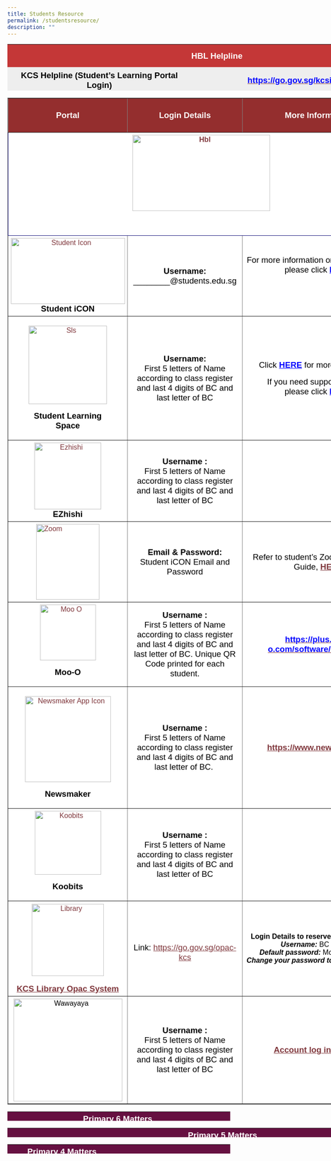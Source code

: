 ```yaml
---
title: Students Resource
permalink: /studentsresource/
description: ""
---
```

<table style="box-sizing: border-box; color: rgb(0, 0, 0); font-family: Signika, Arial, sans-serif; font-size: 16px; font-style: normal; font-variant-ligatures: normal; font-variant-caps: normal; font-weight: 400; letter-spacing: normal; orphans: 2; text-align: start; text-transform: none; white-space: normal; widows: 2; word-spacing: 0px; -webkit-text-stroke-width: 0px; text-decoration-thickness: initial; text-decoration-style: initial; text-decoration-color: initial; height: 105px; width: 947.766px;"><tbody style="box-sizing: border-box;"><tr style="box-sizing: border-box; background-color: rgb(196, 55, 55); height: 51.4167px;"><td colspan="2" style="box-sizing: border-box; padding: 5px; width: 930.766px; border-color: rgb(31, 3, 3); text-align: center; height: 51.4167px;"><span style="box-sizing: border-box; color: rgb(255, 255, 255); font-family: helvetica, arial, sans-serif; font-size: 14pt;"><strong style="box-sizing: border-box; font-weight: bolder;">HBL Helpline</strong></span></td></tr><tr style="box-sizing: border-box; background: rgb(238, 238, 238); height: 59px;"><td style="box-sizing: border-box; padding: 5px; width: 930.766px; border-color: rgb(31, 3, 3); text-align: center; height: 59px;"><span style="box-sizing: border-box; font-family: helvetica, arial, sans-serif; font-size: 14pt;"><strong style="box-sizing: border-box; font-weight: bolder;">KCS Helpline (Student’s Learning Portal Login)</strong></span></td><td style="box-sizing: border-box; padding: 5px; width: 930.766px; border-color: rgb(31, 3, 3); text-align: center; height: 59px;"><span style="box-sizing: border-box; font-family: helvetica, arial, sans-serif; font-size: 14pt;"><a href="https://go.gov.sg/kcsicthelpline" target="_blank" rel="noopener noreferrer" style="box-sizing: border-box; background-color: transparent; cursor: pointer; transition: all 0.25s ease-in-out 0s; color: rgb(128, 56, 61);"><strong style="box-sizing: border-box; font-weight: bolder;"><span style="box-sizing: border-box; color: rgb(0, 0, 255);">https://go.gov.sg/kcsicthelpline</span></strong></a></span></td></tr></tbody></table>

<table border="1" style="box-sizing: border-box; color: rgb(0, 0, 0); font-family: Signika, Arial, sans-serif; font-size: 16px; font-style: normal; font-variant-ligatures: normal; font-variant-caps: normal; font-weight: 400; letter-spacing: normal; orphans: 2; text-align: start; text-transform: none; white-space: normal; widows: 2; word-spacing: 0px; -webkit-text-stroke-width: 0px; text-decoration-thickness: initial; text-decoration-style: initial; text-decoration-color: initial; border-collapse: collapse; width: 887.385px; background-color: rgb(255, 255, 255);"><tbody style="box-sizing: border-box;"><tr style="box-sizing: border-box; height: 77px; background-color: rgb(148, 46, 46);"><td style="box-sizing: border-box; padding: 5px; width: 270px; height: 77px; text-align: center;"><span style="box-sizing: border-box; color: rgb(255, 255, 255);"><strong style="box-sizing: border-box; font-weight: bolder;"><span style="box-sizing: border-box; font-family: helvetica, arial, sans-serif; font-size: 14pt;">Portal</span></strong></span></td><td style="box-sizing: border-box; padding: 5px; width: 260px; height: 77px; text-align: center;"><span style="box-sizing: border-box; color: rgb(255, 255, 255);"><strong style="box-sizing: border-box; font-weight: bolder;"><span style="box-sizing: border-box; font-family: helvetica, arial, sans-serif; font-size: 14pt;">Login Details</span></strong></span></td><td style="box-sizing: border-box; padding: 5px; width: 344.385px; height: 77px; text-align: center;"><span style="box-sizing: border-box; color: rgb(255, 255, 255);"><strong style="box-sizing: border-box; font-weight: bolder;"><span style="box-sizing: border-box; font-family: helvetica, arial, sans-serif; font-size: 14pt;">More Information</span></strong></span></td></tr><tr style="box-sizing: border-box; background: rgb(255, 255, 255); height: 197px;"><td colspan="3" style="box-sizing: border-box; padding: 5px; width: 874.385px; height: 197px; background-color: rgb(255, 255, 255); border-color: rgb(18, 15, 122); text-align: center;"><strong style="box-sizing: border-box; font-weight: bolder;"><span style="box-sizing: border-box; font-family: helvetica, arial, sans-serif; font-size: 12pt;"><a href="https://sites.google.com/moe.edu.sg/kcsfhbl/home" target="_blank" rel="noopener noreferrer" style="box-sizing: border-box; background-color: transparent; cursor: pointer; transition: all 0.25s ease-in-out 0s; color: rgb(128, 56, 61);"><img loading="lazy" class="aligncenter wp-image-5381" src="https://khengcheng.moe.edu.sg/wp-content/uploads/2021/12/hbl.png" alt="Hbl" width="311" height="172" srcset="/wp-content/uploads/2021/12/hbl.png 513w, /wp-content/uploads/2021/12/hbl-300x165.png 300w" sizes="(max-width: 311px) 100vw, 311px" style="box-sizing: border-box; border-style: none; max-width: 100%; clear: both; display: block; margin: auto; font-family: inherit; font-size: inherit;"></a></span></strong><p style="box-sizing: border-box;"></p><p style="box-sizing: border-box;">&nbsp;</p></td></tr><tr style="box-sizing: border-box; height: 176px; background-color: rgb(255, 255, 255);"><td style="box-sizing: border-box; padding: 5px; width: 270px; text-align: center; height: 176px;"><a href="https://workspace.google.com/dashboard" target="_blank" rel="noopener noreferrer" style="box-sizing: border-box; background-color: transparent; cursor: pointer; transition: all 0.25s ease-in-out 0s; color: rgb(128, 56, 61);"><img loading="lazy" class="wp-image-5378 aligncenter" src="https://khengcheng.moe.edu.sg/wp-content/uploads/2021/12/student-icon.png" alt="Student Icon" width="258" height="149" srcset="/wp-content/uploads/2021/12/student-icon.png 450w, /wp-content/uploads/2021/12/student-icon-300x173.png 300w" sizes="(max-width: 258px) 100vw, 258px" style="box-sizing: border-box; border-style: none; max-width: 100%; clear: both; display: block; margin: auto;"></a><strong style="box-sizing: border-box; font-weight: bolder;"><span style="box-sizing: border-box; font-family: helvetica, arial, sans-serif; font-size: 12pt;"><span style="box-sizing: border-box; font-size: 14pt;">Student iCON</span></span></strong></td><td style="box-sizing: border-box; padding: 5px; width: 260px; text-align: center; height: 176px;"><span style="box-sizing: border-box; font-family: helvetica, arial, sans-serif; font-size: 14pt;"><strong style="box-sizing: border-box; font-weight: bolder;">Username:<br style="box-sizing: border-box;"></strong>________@students.edu.sg</span><a href="https://www.ezhishi.net/" target="_blank" rel="noopener noreferrer" style="box-sizing: border-box; background-color: transparent; cursor: pointer; transition: all 0.25s ease-in-out 0s; color: rgb(128, 56, 61);"><br style="box-sizing: border-box;"></a></td><td style="box-sizing: border-box; padding: 5px; width: 344.385px; text-align: center; height: 176px;"><span style="box-sizing: border-box; font-family: helvetica, arial, sans-serif; font-size: 14pt;">For more information on Student iCON, please click<span>&nbsp;</span><span style="box-sizing: border-box; color: rgb(0, 0, 255);"><a href="https://khengcheng.moe.edu.sg/student-icon/" style="box-sizing: border-box; background-color: transparent; cursor: pointer; transition: all 0.25s ease-in-out 0s; color: rgb(0, 0, 255);"><strong style="box-sizing: border-box; font-weight: bolder;">HERE</strong></a></span></span><p style="box-sizing: border-box;"></p><p style="box-sizing: border-box;">&nbsp;</p></td></tr><tr style="box-sizing: border-box; background: rgb(255, 255, 255); height: 229px;"><td style="box-sizing: border-box; padding: 5px; width: 270px; text-align: center; height: 229px;"><p style="box-sizing: border-box;"></p><div id="attachment_5399" class="wp-caption aligncenter" style="box-sizing: border-box; clear: both; display: block; margin: auto; width: 187px;"><a href="https://vle.learning.moe.edu.sg/login" target="_blank" rel="noopener noreferrer" style="box-sizing: border-box; background-color: transparent; cursor: pointer; transition: all 0.25s ease-in-out 0s; color: rgb(128, 56, 61);"><img aria-describedby="caption-attachment-5399" loading="lazy" class=" wp-image-5399" src="https://khengcheng.moe.edu.sg/wp-content/uploads/2021/12/sls.jpg" alt="Sls" width="177" height="177" style="box-sizing: border-box; border-style: none; max-width: 100%;"></a><p id="caption-attachment-5399" class="wp-caption-text" style="box-sizing: border-box;"><strong style="box-sizing: border-box; font-weight: bolder; font-size: 14pt; font-family: inherit;">Student Learning Space</strong></p></div></td><td style="box-sizing: border-box; padding: 5px; width: 260px; text-align: center; height: 229px;"><strong style="box-sizing: border-box; font-weight: bolder;"><span style="box-sizing: border-box; font-family: helvetica, arial, sans-serif; font-size: 14pt;">Username:<br style="box-sizing: border-box;"></span></strong><span style="box-sizing: border-box; font-family: helvetica, arial, sans-serif; font-size: 14pt;">First 5 letters of Name according to class register and last 4 digits of BC and last letter of BC</span></td><td style="box-sizing: border-box; padding: 5px; width: 344.385px; text-align: center; height: 229px;"><p style="box-sizing: border-box; text-align: center;"><span style="box-sizing: border-box; font-family: helvetica, arial, sans-serif; font-size: 14pt;">Click<span>&nbsp;</span><strong style="box-sizing: border-box; font-weight: bolder;"><span style="box-sizing: border-box; color: rgb(0, 0, 255);"><a href="https://khengcheng.moe.edu.sg/student-learning-space/" style="box-sizing: border-box; background-color: transparent; cursor: pointer; transition: all 0.25s ease-in-out 0s; color: rgb(0, 0, 255);">HERE</a></span></strong><span>&nbsp;</span>for more information</span></p><p style="box-sizing: border-box; text-align: center;"><span style="box-sizing: border-box; font-family: helvetica, arial, sans-serif; font-size: 14pt;">If you need support for SLS,</span><br style="box-sizing: border-box;"><span style="box-sizing: border-box; font-family: helvetica, arial, sans-serif; font-size: 14pt;">please click<span>&nbsp;</span><strong style="box-sizing: border-box; font-weight: bolder;"><span style="box-sizing: border-box; color: rgb(0, 0, 255);"><a href="https://khengcheng.moe.edu.sg/student-resource/student-learning-space-sls-login-support/" target="_blank" rel="noopener noreferrer" style="box-sizing: border-box; background-color: transparent; cursor: pointer; transition: all 0.25s ease-in-out 0s; color: rgb(0, 0, 255);">HERE</a></span></strong></span></p></td></tr><tr style="box-sizing: border-box; height: 179px; background-color: rgb(255, 255, 255);"><td style="box-sizing: border-box; padding: 5px; width: 270px; text-align: center; height: 179px;"><a href="https://www.ezhishi.net/" target="_blank" rel="noopener noreferrer" style="box-sizing: border-box; background-color: transparent; cursor: pointer; transition: all 0.25s ease-in-out 0s; color: rgb(128, 56, 61);"><img loading="lazy" class="wp-image-5380 aligncenter" src="https://khengcheng.moe.edu.sg/wp-content/uploads/2021/12/ezhishi.png" alt="Ezhishi" width="151" height="151" srcset="/wp-content/uploads/2021/12/ezhishi.png 225w, /wp-content/uploads/2021/12/ezhishi-150x150.png 150w" sizes="(max-width: 151px) 100vw, 151px" style="box-sizing: border-box; border-style: none; max-width: 100%; clear: both; display: block; margin: auto;"></a><strong style="box-sizing: border-box; font-weight: bolder;"><span style="box-sizing: border-box; font-family: helvetica, arial, sans-serif; font-size: 14pt;">EZhishi</span></strong></td><td style="box-sizing: border-box; padding: 5px; width: 260px; text-align: center; height: 179px;"><span style="box-sizing: border-box; font-family: helvetica, arial, sans-serif; font-size: 14pt;"><strong style="box-sizing: border-box; font-weight: bolder;">Username :</strong></span><br style="box-sizing: border-box;"><span style="box-sizing: border-box; font-family: helvetica, arial, sans-serif; font-size: 14pt;">First 5 letters of Name according to class register and last 4 digits of BC and last letter of BC</span></td><td style="box-sizing: border-box; padding: 5px; width: 344.385px; text-align: center; height: 179px;"></td></tr><tr style="box-sizing: border-box; background: rgb(255, 255, 255); height: 170px;"><td style="box-sizing: border-box; padding: 5px; width: 270px; height: 170px;"><a href="https://students-edu-sg.zoom.us/" target="_blank" rel="noopener noreferrer" style="box-sizing: border-box; background-color: transparent; cursor: pointer; transition: all 0.25s ease-in-out 0s; color: rgb(128, 56, 61);"><img loading="lazy" class=" wp-image-5379 aligncenter" src="https://khengcheng.moe.edu.sg/wp-content/uploads/2021/12/zoom.png" alt="Zoom" width="143" height="171" style="box-sizing: border-box; border-style: none; max-width: 100%; clear: both; display: block; margin: auto;"></a></td><td style="box-sizing: border-box; padding: 5px; width: 260px; text-align: center; height: 170px;"><span style="box-sizing: border-box; font-family: helvetica, arial, sans-serif; font-size: 14pt;"><strong style="box-sizing: border-box; font-weight: bolder;">Email &amp; Password:</strong></span><br style="box-sizing: border-box;"><span style="box-sizing: border-box; font-family: helvetica, arial, sans-serif; font-size: 14pt;">Student iCON Email and Password</span></td><td style="box-sizing: border-box; padding: 5px; width: 344.385px; text-align: center; height: 170px;"><span style="box-sizing: border-box; font-size: 14pt; font-family: helvetica, arial, sans-serif;">Refer to student’s Zoom onboarding Guide,<span>&nbsp;</span><strong style="box-sizing: border-box; font-weight: bolder;"><a href="https://khengcheng.moe.edu.sg/wp-content/uploads/2021/09/Student_Zoom_Onboarding_Guide.pdf" target="_blank" rel="noopener noreferrer" style="box-sizing: border-box; background-color: transparent; cursor: pointer; transition: all 0.25s ease-in-out 0s; color: rgb(128, 56, 61);">HERE</a></strong></span></td></tr><tr style="box-sizing: border-box; height: 170px; background-color: rgb(255, 255, 255);"><td style="box-sizing: border-box; padding: 5px; width: 270px; height: 170px; text-align: center;"><a href="https://plus.moo-o.com/" target="_blank" rel="noopener noreferrer" style="box-sizing: border-box; background-color: transparent; cursor: pointer; transition: all 0.25s ease-in-out 0s; color: rgb(128, 56, 61);"><img loading="lazy" class=" wp-image-5388" src="https://khengcheng.moe.edu.sg/wp-content/uploads/2021/12/moo-o.png" alt="Moo O" width="126" height="126" style="box-sizing: border-box; border-style: none; max-width: 100%;"></a><p style="box-sizing: border-box;"></p><p style="box-sizing: border-box;"><span style="box-sizing: border-box; font-size: 14pt;"><strong style="box-sizing: border-box; font-weight: bolder;"><span style="box-sizing: border-box; font-family: helvetica, arial, sans-serif;">Moo-O</span></strong></span></p></td><td style="box-sizing: border-box; padding: 5px; width: 260px; text-align: center; height: 170px;"><span style="box-sizing: border-box; font-family: helvetica, arial, sans-serif; font-size: 14pt;"><strong style="box-sizing: border-box; font-weight: bolder;">Username :</strong></span><br style="box-sizing: border-box;"><span style="box-sizing: border-box; font-size: 14pt;"><span style="box-sizing: border-box; font-family: helvetica, arial, sans-serif;">First 5 letters of Name according to class register and last 4 digits of BC and last letter of BC.<span>&nbsp;</span></span><span style="box-sizing: border-box; font-family: helvetica, arial, sans-serif;">Unique QR Code printed for each student.</span></span></td><td style="box-sizing: border-box; padding: 5px; width: 344.385px; text-align: center; height: 170px;"><a href="https://plus.moo-o.com/software/download" style="box-sizing: border-box; background-color: transparent; cursor: pointer; transition: all 0.25s ease-in-out 0s; color: rgb(128, 56, 61);"><span style="box-sizing: border-box; color: rgb(0, 0, 255); font-family: helvetica, arial, sans-serif; font-size: 14pt;"><strong style="box-sizing: border-box; font-weight: bolder;">https://plus.moo-o.com/software/download</strong></span></a></td></tr><tr style="box-sizing: border-box; background: rgb(255, 255, 255); height: 170px;"><td style="box-sizing: border-box; padding: 5px; width: 270px; height: 170px; text-align: center;"><p style="box-sizing: border-box;"></p><div id="attachment_6210" class="wp-caption aligncenter" style="box-sizing: border-box; clear: both; display: block; margin: auto; width: 204px;"><a href="https://www.newsmaker.tv/accounts/login" style="box-sizing: border-box; background-color: transparent; cursor: pointer; transition: all 0.25s ease-in-out 0s; color: rgb(128, 56, 61);"><img aria-describedby="caption-attachment-6210" loading="lazy" class="wp-image-6210" src="https://khengcheng.moe.edu.sg/wp-content/uploads/2023/02/NewsMaker-app-icon-300x300.png" alt="Newsmaker App Icon" width="194" height="194" srcset="/wp-content/uploads/2023/02/NewsMaker-app-icon-300x300.png 300w, /wp-content/uploads/2023/02/NewsMaker-app-icon-150x150.png 150w, /wp-content/uploads/2023/02/NewsMaker-app-icon.png 345w" sizes="(max-width: 194px) 100vw, 194px" style="box-sizing: border-box; border-style: none; max-width: 100%;"></a><p id="caption-attachment-6210" class="wp-caption-text" style="box-sizing: border-box;"><span style="box-sizing: border-box; font-size: 14pt;"><strong style="box-sizing: border-box; font-weight: bolder;">Newsmaker</strong></span></p></div></td><td style="box-sizing: border-box; padding: 5px; width: 260px; text-align: center; height: 170px;"><span style="box-sizing: border-box; font-family: helvetica, arial, sans-serif; font-size: 14pt;"><strong style="box-sizing: border-box; font-weight: bolder;">Username :</strong></span><br style="box-sizing: border-box;"><span style="box-sizing: border-box; font-size: 14pt;"><span style="box-sizing: border-box; font-family: helvetica, arial, sans-serif;">First 5 letters of Name according to class register and last 4 digits of BC and last letter of BC.&nbsp;</span></span></td><td style="box-sizing: border-box; padding: 5px; width: 344.385px; text-align: center; height: 170px;"><span style="box-sizing: border-box; font-family: arial, helvetica, sans-serif;"><a href="https://www.newsmaker.tv/" style="box-sizing: border-box; background-color: transparent; cursor: pointer; transition: all 0.25s ease-in-out 0s; color: rgb(128, 56, 61);"><span style="box-sizing: border-box; font-size: 14pt;"><strong style="box-sizing: border-box; font-weight: bolder;">https://www.newsmaker.tv</strong></span></a></span></td></tr><tr style="box-sizing: border-box; height: 170px; background-color: rgb(255, 255, 255);"><td style="box-sizing: border-box; padding: 5px; width: 270px; height: 170px; text-align: center;"><a href="https://www.koobits.com/" target="_blank" rel="noopener noreferrer" style="box-sizing: border-box; background-color: transparent; cursor: pointer; transition: all 0.25s ease-in-out 0s; color: rgb(128, 56, 61);"><img loading="lazy" class="size-full wp-image-5389" src="https://khengcheng.moe.edu.sg/wp-content/uploads/2021/12/koobits.png" alt="Koobits" width="150" height="144" style="box-sizing: border-box; border-style: none; max-width: 100%;"></a><p style="box-sizing: border-box;"></p><p style="box-sizing: border-box;"><strong style="box-sizing: border-box; font-weight: bolder;"><span style="box-sizing: border-box; font-family: helvetica, arial, sans-serif; font-size: 14pt;">Koobits</span></strong></p></td><td style="box-sizing: border-box; padding: 5px; width: 260px; text-align: center; height: 170px;"><span style="box-sizing: border-box; font-family: helvetica, arial, sans-serif; font-size: 14pt;"><strong style="box-sizing: border-box; font-weight: bolder;">Username :<br style="box-sizing: border-box;"></strong>First 5 letters of Name according to class register and last 4 digits of BC and last letter of BC</span></td><td style="box-sizing: border-box; padding: 5px; width: 344.385px; text-align: center; height: 170px;"></td></tr><tr style="box-sizing: border-box; background: rgb(255, 255, 255); height: 215px;"><td style="box-sizing: border-box; padding: 5px; width: 270px; text-align: center; height: 215px;"><a href="https://schoolibrary.moe.edu.sg/khengcheng" target="_blank" rel="noopener noreferrer" style="box-sizing: border-box; background-color: transparent; cursor: pointer; transition: all 0.25s ease-in-out 0s; color: rgb(128, 56, 61);"><img loading="lazy" class="wp-image-5376 aligncenter" src="https://khengcheng.moe.edu.sg/wp-content/uploads/2021/12/library.png" alt="Library" width="163" height="163" srcset="/wp-content/uploads/2021/12/library.png 171w, /wp-content/uploads/2021/12/library-150x150.png 150w" sizes="(max-width: 163px) 100vw, 163px" style="box-sizing: border-box; border-style: none; max-width: 100%; clear: both; display: block; margin: auto;"><br style="box-sizing: border-box;"><span style="box-sizing: border-box; font-family: helvetica, arial, sans-serif; font-size: 14pt;"><strong style="box-sizing: border-box; font-weight: bolder;">KCS Library Opac System</strong></span></a></td><td style="box-sizing: border-box; padding: 5px; width: 260px; text-align: center; height: 215px;">&nbsp;<p style="box-sizing: border-box;"></p><p style="box-sizing: border-box;"><span style="box-sizing: border-box; font-family: helvetica, arial, sans-serif; font-size: 14pt;">Link:&nbsp;<a href="https://go.gov.sg/opac-kcs" style="box-sizing: border-box; background-color: transparent; cursor: pointer; transition: all 0.25s ease-in-out 0s; color: rgb(128, 56, 61);">https://go.gov.sg/opac-kcs</a></span></p></td><td style="box-sizing: border-box; padding: 5px; width: 344.385px; text-align: center; height: 215px;"><strong style="box-sizing: border-box; font-weight: bolder;"><span style="box-sizing: border-box; font-family: helvetica, arial, sans-serif;">Login Details to reserve books on OPAC</span></strong><br style="box-sizing: border-box;"><span style="box-sizing: border-box; font-family: helvetica, arial, sans-serif;"><em style="box-sizing: border-box;"><strong style="box-sizing: border-box; font-weight: bolder;">Username:</strong></em><span>&nbsp;</span>BC Number</span><br style="box-sizing: border-box;"><span style="box-sizing: border-box; font-family: helvetica, arial, sans-serif;"><em style="box-sizing: border-box;"><strong style="box-sizing: border-box; font-weight: bolder;">Default password:</strong></em><span>&nbsp;</span>Moe@ddmmyyyy</span><br style="box-sizing: border-box;"><span style="box-sizing: border-box; font-family: helvetica, arial, sans-serif;"><em style="box-sizing: border-box;"><strong style="box-sizing: border-box; font-weight: bolder;">Change your password to:</strong><span>&nbsp;</span></em>Kcs@ddmmyyyy</span></td></tr><tr style="box-sizing: border-box; height: 215px; background-color: rgb(255, 255, 255);"><td style="box-sizing: border-box; padding: 5px; width: 270px; text-align: center; height: 215px;"><img loading="lazy" class="alignnone wp-image-6214" src="https://khengcheng.moe.edu.sg/wp-content/uploads/2023/02/Wawayaya.jpg" alt="Wawayaya" width="246" height="232" srcset="/wp-content/uploads/2023/02/Wawayaya.jpg 353w, /wp-content/uploads/2023/02/Wawayaya-300x283.jpg 300w" sizes="(max-width: 246px) 100vw, 246px" style="box-sizing: border-box; border-style: none; max-width: 100%;"></td><td style="box-sizing: border-box; padding: 5px; width: 260px; text-align: center; height: 215px;"><span style="box-sizing: border-box; font-family: helvetica, arial, sans-serif; font-size: 14pt;"><strong style="box-sizing: border-box; font-weight: bolder;">Username :<br style="box-sizing: border-box;"></strong>First 5 letters of Name according to class register and last 4 digits of BC and last letter of BC</span></td><td style="box-sizing: border-box; padding: 5px; width: 344.385px; text-align: center; height: 215px;"><strong style="box-sizing: border-box; font-weight: bolder;"><span style="box-sizing: border-box; font-family: helvetica, arial, sans-serif;"><a href="https://khengcheng.moe.edu.sg/wp-content/uploads/2023/02/Joyreader-Login-Guide.pdf" style="box-sizing: border-box; background-color: transparent; cursor: pointer; transition: all 0.25s ease-in-out 0s; color: rgb(128, 56, 61);"><span style="box-sizing: border-box; font-family: helvetica, arial, sans-serif; font-size: 14pt;">Account log in matters</span></a></span></strong></td></tr></tbody></table>

<table width="995" style="box-sizing: border-box; height: 21px;"><tbody style="box-sizing: border-box;"><tr style="box-sizing: border-box; height: 29px;"><td colspan="2" style="box-sizing: border-box; padding: 5px; width: 985px; border-color: rgb(10, 1, 1); background-color: rgb(102, 16, 65); text-align: center; height: 29px;"><span style="box-sizing: border-box; font-size: 14pt;"><strong style="box-sizing: border-box; font-weight: bolder;"><span style="box-sizing: border-box; font-family: helvetica, arial, sans-serif; color: rgb(255, 255, 255);">Primary 6 Matters&nbsp;</span></strong></span></td></tr><tr style="box-sizing: border-box; background: rgb(238, 238, 238); height: 29.4688px;"><td style="box-sizing: border-box; padding: 5px; width: 488.25px; border-color: rgb(10, 1, 1); text-align: center; height: 29.4688px;"><span style="box-sizing: border-box; font-family: helvetica, arial, sans-serif; color: rgb(0, 0, 0); font-size: 14pt;">PSLE Matters</span></td><td style="box-sizing: border-box; padding: 5px; width: 490.75px; border-color: rgb(10, 1, 1); text-align: center; height: 29.4688px;"><span style="box-sizing: border-box; font-family: helvetica, arial, sans-serif; color: rgb(0, 0, 255); font-size: 14pt;"><a href="https://sites.google.com/view/kcs-pslejourney/home" style="box-sizing: border-box; background-color: transparent; cursor: pointer; transition: all 0.25s ease-in-out 0s; color: rgb(0, 0, 255);">PSLE&nbsp; Journey</a></span></td></tr></tbody></table>

<table style="box-sizing: border-box; color: rgb(0, 0, 0); font-family: Signika, Arial, sans-serif; font-size: 16px; font-style: normal; font-variant-ligatures: normal; font-variant-caps: normal; font-weight: 400; letter-spacing: normal; orphans: 2; text-align: start; text-transform: none; white-space: normal; widows: 2; word-spacing: 0px; -webkit-text-stroke-width: 0px; text-decoration-thickness: initial; text-decoration-style: initial; text-decoration-color: initial; height: 21px; width: 995.25px;"><tbody style="box-sizing: border-box;"><tr style="box-sizing: border-box; height: 29px;"><td colspan="2" style="box-sizing: border-box; padding: 5px; width: 978.25px; border-color: rgb(10, 1, 1); background-color: rgb(102, 16, 65); text-align: center; height: 29px;"><span style="box-sizing: border-box; font-size: 14pt;"><strong style="box-sizing: border-box; font-weight: bolder;"><span style="box-sizing: border-box; font-family: helvetica, arial, sans-serif; color: rgb(255, 255, 255);">Primary 5 Matters&nbsp;</span></strong></span></td></tr><tr style="box-sizing: border-box; background: rgb(238, 238, 238); height: 29.4688px;"><td style="box-sizing: border-box; padding: 5px; width: 488px; border-color: rgb(10, 1, 1); text-align: center; height: 29.4688px;"><span style="box-sizing: border-box; font-family: helvetica, arial, sans-serif; color: rgb(0, 0, 0); font-size: 14pt;">Primary 5 Camp</span></td><td style="box-sizing: border-box; padding: 5px; width: 490.25px; border-color: rgb(10, 1, 1); text-align: center; height: 29.4688px;"><span style="box-sizing: border-box; font-family: helvetica, arial, sans-serif; color: rgb(0, 0, 255); font-size: 14pt;"><a href="https://khengcheng.moe.edu.sg/wp-content/uploads/2022/08/Briefing-for-Parents-15-July-2022.pdf" target="_blank" rel="noopener noreferrer" style="box-sizing: border-box; background-color: transparent; cursor: pointer; transition: all 0.25s ease-in-out 0s; color: rgb(0, 0, 255);">Primary 5 Camp Briefing for Parents</a></span></td></tr></tbody></table>

<table width="995" style="box-sizing: border-box; color: rgb(0, 0, 0); font-family: Signika, Arial, sans-serif; font-size: 16px; font-style: normal; font-variant-ligatures: normal; font-variant-caps: normal; font-weight: 400; letter-spacing: normal; orphans: 2; text-align: start; text-transform: none; white-space: normal; widows: 2; word-spacing: 0px; -webkit-text-stroke-width: 0px; text-decoration-thickness: initial; text-decoration-style: initial; text-decoration-color: initial; height: 21px;"><tbody style="box-sizing: border-box;"><tr style="box-sizing: border-box; height: 29px;"><td style="box-sizing: border-box; padding: 5px; width: 985px; border-color: rgb(10, 1, 1); background-color: rgb(102, 16, 65); text-align: center; height: 29px;"><span style="box-sizing: border-box; font-size: 14pt;"><strong style="box-sizing: border-box; font-weight: bolder;"><span style="box-sizing: border-box; font-family: helvetica, arial, sans-serif; color: rgb(255, 255, 255);">Primary 4 Matters&nbsp;</span></strong></span></td><td style="box-sizing: border-box; padding: 5px; width: 985px; border-color: rgb(10, 1, 1); background-color: rgb(102, 16, 65); text-align: center; height: 29px;"></td></tr><tr style="box-sizing: border-box; background: rgb(238, 238, 238); height: 29.4688px;"><td style="box-sizing: border-box; padding: 5px; width: 488.25px; border-color: rgb(10, 1, 1); text-align: center; height: 29.4688px;"><span style="box-sizing: border-box; font-family: helvetica, arial, sans-serif; color: rgb(0, 0, 0); font-size: 14pt;">Primary 4 Swimsafer Programme</span></td><td style="box-sizing: border-box; padding: 5px; width: 490.75px; border-color: rgb(10, 1, 1); text-align: center; height: 29.4688px;"><span style="box-sizing: border-box; font-family: helvetica, arial, sans-serif; color: rgb(0, 0, 255); font-size: 14pt;"><a href="https://khengcheng.moe.edu.sg/wp-content/uploads/2022/09/P4-SWIMSAFER-PROGRAMME-2022_Students-Briefing.pdf" target="_blank" rel="noopener noreferrer" style="box-sizing: border-box; background-color: transparent; cursor: pointer; transition: all 0.25s ease-in-out 0s; color: rgb(0, 0, 255);">Primary 4 Swimsafer Programme</a></span></td></tr></tbody></table>